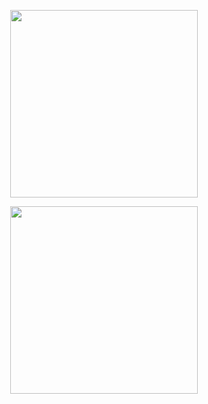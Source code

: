 <p align="center"><a href="https://s.lazada.co.id/s.kNtHc"><img src="https://img.shields.io/badge/TzStore%20Medan-blue?&style=flat-square&logo=lazada" width="300"" /></a></p> 
                         <p align="center"><a href="https://tokopedia.link/tzstoremedan"><img src="https://img.shields.io/badge/TzStore%20Medan-blue?&style=flat-square&logo=TokoPedia" width="300"" /></a></p> 
                 
